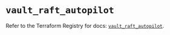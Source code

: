 # `vault_raft_autopilot`

Refer to the Terraform Registry for docs: [`vault_raft_autopilot`](https://registry.terraform.io/providers/hashicorp/vault/4.1.0/docs/resources/raft_autopilot).

